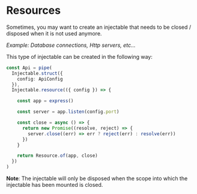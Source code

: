 # Resources

Sometimes, you may want to create an injectable that needs to be closed / disposed when it is not used anymore.

*Example: Database connections, Http servers, etc...*

This type of injectable can be created in the following way:

```ts
const Api = pipe(
  Injectable.struct({
    config: ApiConfig
  }),
  Injectable.resource(({ config }) => {

    const app = express()

    const server = app.listen(config.port)

    const close = async () => {
      return new Promise((resolve, reject) => {
        server.close((err) => err ? reject(err) : resolve(err))
      })
    }

    return Resource.of(app, close)
  })
)
```

**Note**: The injectable will only be disposed when the scope into which the injectable has been mounted is closed.
